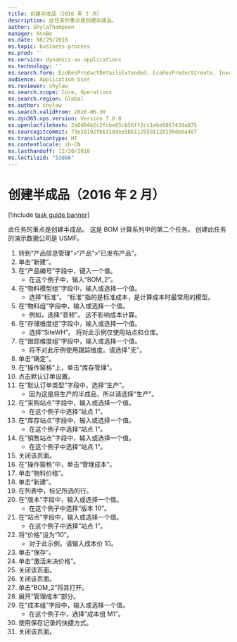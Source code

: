 ```yaml
---
title: 创建半成品（2016 年 2 月）
description: 此任务的重点是创建半成品。
author: ShylaThompson
manager: AnnBe
ms.date: 08/29/2018
ms.topic: business-process
ms.prod: ''
ms.service: dynamics-ax-applications
ms.technology: ''
ms.search.form: EcoResProductDetailsExtended, EcoResProductCreate, InventItemOrderSetup, InventItemPrice
audience: Application User
ms.reviewer: shylaw
ms.search.scope: Core, Operations
ms.search.region: Global
ms.author: shylaw
ms.search.validFrom: 2016-06-30
ms.dyn365.ops.version: Version 7.0.0
ms.openlocfilehash: 2a0d04b2c2fcbe65cb56ff2cc1e6e6057439a875
ms.sourcegitcommit: 73e10192fb6318dee5bb1129591120199de6a487
ms.translationtype: HT
ms.contentlocale: zh-CN
ms.lasthandoff: 12/20/2018
ms.locfileid: "53866"
---
```

# <a name="create-a-semi-finished-product-february-2016"></a>创建半成品（2016 年 2 月）

[!include [task guide banner](../../includes/task-guide-banner.md)]

此任务的重点是创建半成品。 这是 BOM 计算系列中的第二个任务。 创建此任务的演示数据公司是 USMF。

1. 转到“产品信息管理”>“产品”>“已发布产品”。
2. 单击“新建”。
3. 在“产品编号”字段中，键入一个值。
    * 在这个例子中，输入“BOM_2”。  
4. 在“物料模型组”字段中，输入或选择一个值。
    * 选择“标准”。 “标准”指的是标准成本，是计算成本时最常用的模型。  
5. 在“物料组”字段中，输入或选择一个值。
    * 例如，选择“音频”。 这不影响成本计算。  
6. 在“存储维度组”字段中，输入或选择一个值。
    * 选择“SiteWH”。 将对此示例仅使用站点和仓库。  
7. 在“跟踪维度组”字段中，输入或选择一个值。
    * 将不对此示例使用跟踪维度。请选择"无"。  
8. 单击“确定”。
9. 在“操作窗格”上，单击“库存管理”。
10. 点击默认订单设置。
11. 在“默认订单类型”字段中，选择“生产”。
    * 因为这是将生产的半成品，所以请选择“生产”。  
12. 在“采购站点”字段中，输入或选择一个值。
    * 在这个例子中选择“站点 1”。  
13. 在“库存站点”字段中，输入或选择一个值。
    * 在这个例子中选择“站点 1”。  
14. 在“销售站点”字段中，输入或选择一个值。
    * 在这个例子中选择“站点 1”。  
15. 关闭该页面。
16. 在“操作窗格”中，单击“管理成本”。
17. 单击“物料价格”。
18. 单击“新建”。
19. 在列表中，标记所选的行。
20. 在“版本”字段中，输入或选择一个值。
    * 在这个例子中选择“版本 10”。  
21. 在“站点”字段中，输入或选择一个值。
    * 在这个例子中选择“站点 1”。  
22. 将“价格”设为“10”。
    * 对于此示例，请输入成本价 10。  
23. 单击“保存”。
24. 单击“激活未决价格”。
25. 关闭该页面。
26. 关闭该页面。
27. 单击“BOM_2”将其打开。
28. 展开“管理成本”部分。
29. 在“成本组”字段中，输入或选择一个值。
    * 在这个例子中，选择“成本组 M1”。  
30. 使用保存记录的快捷方式。
31. 关闭该页面。


